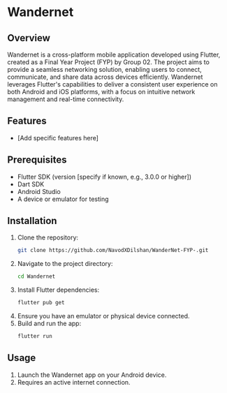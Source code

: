 # Wandernet

## Overview
Wandernet is a cross-platform mobile application developed using Flutter, created as a Final Year Project (FYP) by Group 02. The project aims to provide a seamless networking solution, enabling users to connect, communicate, and share data across devices efficiently. Wandernet leverages Flutter's capabilities to deliver a consistent user experience on both Android and iOS platforms, with a focus on intuitive network management and real-time connectivity.

## Features
- [Add specific features here]

## Prerequisites
- Flutter SDK (version [specify if known, e.g., 3.0.0 or higher])
- Dart SDK
- Android Studio
- A device or emulator for testing

## Installation
1. Clone the repository:
   ```bash
   git clone https://github.com/NavodXDilshan/WanderNet-FYP-.git
   ```
2. Navigate to the project directory:
   ```bash
   cd Wandernet
   ```
3. Install Flutter dependencies:
   ```bash
   flutter pub get
   ```
4. Ensure you have an emulator or physical device connected.
5. Build and run the app:
   ```bash
   flutter run
   ```

## Usage
1. Launch the Wandernet app on your Android device.
2. Requires an active internet connection.
